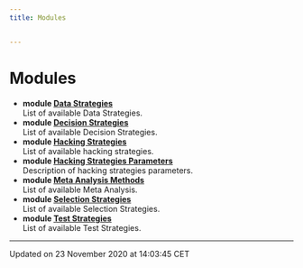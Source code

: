 ```yaml
---
title: Modules


---
```


# Modules



* **module [Data Strategies](/doxygen/Modules/group___data_startegies/)** <br>List of available Data Strategies. 
* **module [Decision Strategies](/doxygen/Modules/group___decision_strategies/)** <br>List of available Decision Strategies. 
* **module [Hacking Strategies](/doxygen/Modules/group___hacking_strategies/)** <br>List of available hacking strategies. 
* **module [Hacking Strategies Parameters](/doxygen/Modules/group___hacking_strategies_parameters/)** <br>Description of hacking strategies parameters. 
* **module [Meta Analysis Methods](/doxygen/Modules/group___meta_analysis/)** <br>List of available Meta Analysis. 
* **module [Selection Strategies](/doxygen/Modules/group___selection_strategies/)** <br>List of available Selection Strategies. 
* **module [Test Strategies](/doxygen/Modules/group___test_strategies/)** <br>List of available Test Strategies. 



-------------------------------

Updated on 23 November 2020 at 14:03:45 CET
